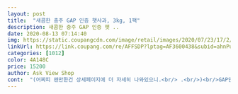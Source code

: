```yaml
---
layout: post 
title:  "새콤한 충주 GAP 인증 햇사과, 3kg, 1팩" 
description: 새콤한 충주 GAP 인증 햇 ..
date: 2020-08-13 07:14:40 
img: https://static.coupangcdn.com/image/retail/images/2020/07/23/17/2/409bb3f2-cd9b-4b4c-ae1a-4d3d09915e66.jpg 
linkUrl: https://link.coupang.com/re/AFFSDP?lptag=AF3600438&subid=ahnPublicAsk&pageKey=1866713481&itemId=3172914702&vendorItemId=71160431562&traceid=V0-113-0cb730e95a615131 
categories: [1012] 
color: 4A148C 
price: 15200 
author: Ask View Shop 
cont:  "(어짜피 왠만한건 상세페이지에 더 자세히 나와있으니.<br/> .<br/>)<br/>GAP인증 사과로<br/> 구   성 <br/> - 3kg(19개)<br/> 구매가격 <br/> - 16,900원<br/> 구매일자 <br/> - 2020.<br/>08.<br/>09<br/>.<br/> ★ 구매시 상품후기를 참고하는데<br/>.<br/> ★무보정 실사로만 솔직하게 작성합니다.<br/><br/>가성비도, 맛도 나쁘지 않아요... <br/><br/>거의 아오리맛인데 단맛이 있는 아오리 같아요.<br/>.<br/><br/>과즙도 많고 과육도 단단하며 좋아요 다시 재구매 각이네요^!<br/>과하지 않고 먹기 편하게 달아서 좋고, 햇사과라 그런지 식감은 진짜 아삭하니 좋네여<br/>그래도 생산이 되니 그나마도 다행이라 생각하고 먹어요<br/>글이 넘 길고 많으면 스킵하는편이예요^^<br/>늘 아침밥으로 사과를 먹어서 집에 사과가 365일 있어야하는사람인데 어제자로 똑 떨어져서 급하게 주문했습니다<br/>두어개 빼고 다 푸릇푸릇한 녹색이예요.<br/>.<br/><br/>로켓프레시만 구매해요... <br/><br/>매일 먹는거라 재입고를 기다리고 기다려서 구입했어요<br/>멍든게 생각보다 많았고,<br/>밤에 급히 들어와 산거라 박스단위상품 하나랑 이거밖에 안남아있길래 선택의 여지가 없이 주문한건데 다행히 맛있습니다<br/>봉지채넣기는 냉장고 자리가 없어서 몇알씩 넣어놓고 꺼내먹어야 할정도<br/>사과 색이 사진처럼  붉은색은 아니예요... <br/><br/>사진은 한알 빼먹고 찍은거에욤 알이 작아서 양이 디게 많아요!<br/>아오리에서 시고 떫은맛 많이 사라지고 달달한맛이 업된 맛이에요<br/>언뜻봤을때 초록이라 아오린줄알았는데,, 상품명부터 햇사과라되있는것을ㅠㅠ<br/>요즘 과일,채소가 이미 가격이 올랐네요 ^^<br/>의외로 시지 않고 새콤달콤하네요 색상이 문제가 아니네요<br/>일반판매자한테 과일샀다 데여서<br/>재구매알림해서 구매했어요<br/>조금 색상이 파래서 시고 단맛이 적겠다 생각하며 먹었는데<br/>주로 간단하게 팩트만 남긴 리뷰가 저는 더 좋더라구요♡<br/>충주사과 먹어보고 너무 맛있어서<br/>흠집 있길래 녹색사과 먼저 깍아봤는데<br/>" 
---
```

